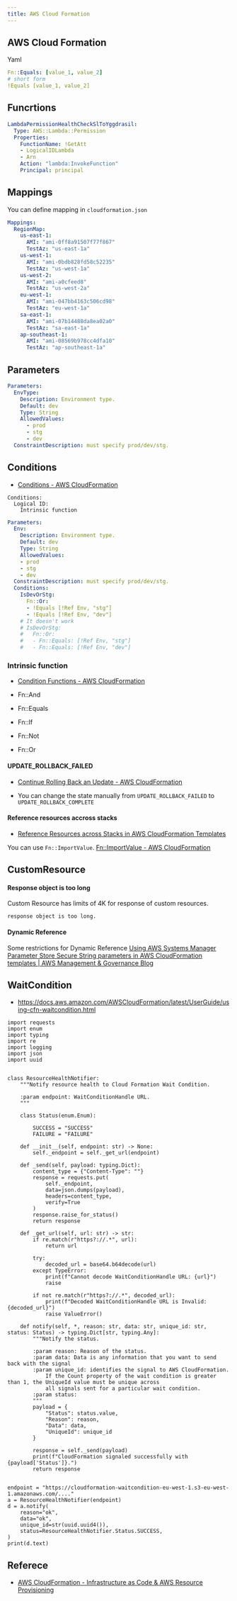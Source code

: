 ```yaml
---
title: AWS Cloud Formation
---
```


## AWS Cloud Formation

Yaml

```yaml
Fn::Equals: [value_1, value_2]
# short form
!Equals [value_1, value_2]
```

## Funcrtions

```yaml
LambdaPermissionHealthCheckSlToYggdrasil:
  Type: AWS::Lambda::Permission
  Properties:
    FunctionName: !GetAtt 
    - LogicalIDLambda
    - Arn
    Action: "lambda:InvokeFunction"
    Principal: principal
```

## Mappings
You can define mapping in `cloudformation.json`

```yaml
Mappings: 
  RegionMap: 
    us-east-1: 
      AMI: "ami-0ff8a91507f77f867"
      TestAz: "us-east-1a"
    us-west-1: 
      AMI: "ami-0bdb828fd58c52235"
      TestAz: "us-west-1a"
    us-west-2: 
      AMI: "ami-a0cfeed8"
      TestAz: "us-west-2a"
    eu-west-1: 
      AMI: "ami-047bb4163c506cd98"
      TestAz: "eu-west-1a"
    sa-east-1: 
      AMI: "ami-07b14488da8ea02a0"
      TestAz: "sa-east-1a"
    ap-southeast-1: 
      AMI: "ami-08569b978cc4dfa10"
      TestAz: "ap-southeast-1a"
```

## Parameters

```yaml
Parameters:
  EnvType:
    Description: Environment type.
    Default: dev
    Type: String
    AllowedValues:
      - prod
      - stg
      - dev
  ConstraintDescription: must specify prod/dev/stg.
```

## Conditions
- [Conditions \- AWS CloudFormation](https://docs.aws.amazon.com/AWSCloudFormation/latest/UserGuide/conditions-section-structure.html)

```
Conditions:
  Logical ID:
    Intrinsic function
```


```yaml
Parameters:
  Env:
    Description: Environment type.
    Default: dev
    Type: String
    AllowedValues:
    - prod
    - stg
    - dev
  ConstraintDescription: must specify prod/dev/stg.
  Conditions:
    IsDevOrStg:
      Fn::Or:
      - !Equals [!Ref Env, "stg"]
      - !Equals [!Ref Env, "dev"]
    # It doesn't work
    # IsDevOrStg:
    #   Fn::Or:
    #   - Fn::Equals: [!Ref Env, "stg"]
    #   - Fn::Equals: [!Ref Env, "dev"]
```

### Intrinsic function
- [Condition Functions \- AWS CloudFormation](https://docs.aws.amazon.com/AWSCloudFormation/latest/UserGuide/intrinsic-function-reference-conditions.html)

- Fn::And
- Fn::Equals
- Fn::If
- Fn::Not
- Fn::Or


#### UPDATE_ROLLBACK_FAILED
- [Continue Rolling Back an Update \- AWS CloudFormation](https://docs.aws.amazon.com/AWSCloudFormation/latest/UserGuide/using-cfn-updating-stacks-continueupdaterollback.html)

- You can change the state manually from `UPDATE_ROLLBACK_FAILED` to `UPDATE_ROLLBACK_COMPLETE`


#### Reference resources accross stacks
* [Reference Resources across Stacks in AWS CloudFormation Templates](https://aws.amazon.com/premiumsupport/knowledge-center/cloudformation-reference-resource/)

You can use `Fn::ImportValue`.
[Fn::ImportValue \- AWS CloudFormation](https://docs.aws.amazon.com/AWSCloudFormation/latest/UserGuide/intrinsic-function-reference-importvalue.html)

## CustomResource


#### Response object is too long
Custom Resource has limits of 4K for response of custom resources.

```
response object is too long.
```


#### Dynamic Reference

Some restrictions for Dynamic Reference
[Using AWS Systems Manager Parameter Store Secure String parameters in AWS CloudFormation templates \| AWS Management & Governance Blog](https://aws.amazon.com/blogs/mt/using-aws-systems-manager-parameter-store-secure-string-parameters-in-aws-cloudformation-templates/)


## WaitCondition

- https://docs.aws.amazon.com/AWSCloudFormation/latest/UserGuide/using-cfn-waitcondition.html



```
import requests
import enum
import typing
import re
import logging
import json
import uuid


class ResourceHealthNotifier:
    """Notify resource health to Cloud Formation Wait Condition.

    :param endpoint: WaitConditionHandle URL.
    """

    class Status(enum.Enum):

        SUCCESS = "SUCCESS"
        FAILURE = "FAILURE"

    def __init__(self, endpoint: str) -> None:
        self._endpoint = self._get_url(endpoint)

    def _send(self, payload: typing.Dict):
        content_type = {"Content-Type": ""}
        response = requests.put(
            self._endpoint,
            data=json.dumps(payload),
            headers=content_type,
            verify=True
        )
        response.raise_for_status()
        return response

    def _get_url(self, url: str) -> str:
        if re.match(r"https?://.*", url):
            return url

        try:
            decoded_url = base64.b64decode(url)
        except TypeError:
            print(f"Cannot decode WaitConditionHandle URL: {url}")
            raise

        if not re.match(r"https?://.*", decoded_url):
            print(f"Decoded WaitConditionHandle URL is Invalid: {decoded_url}")
            raise ValueError()

    def notify(self, *, reason: str, data: str, unique_id: str, status: Status) -> typing.Dict[str, typing.Any]:
        """Notify the status.

        :param reason: Reason of the status.
        :param data: Data is any information that you want to send back with the signal
        :param unique_id: identifies the signal to AWS CloudFormation.
            If the Count property of the wait condition is greater than 1, the UniqueId value must be unique across
            all signals sent for a particular wait condition.
        :param status:
        """
        payload = {
            "Status": status.value,
            "Reason": reason,
            "Data": data,
            "UniqueId": unique_id
        }

        response = self._send(payload)
        print(f"CloudFormation signaled successfully with {payload['Status']}.")
        return response


endpoint = "https://cloudformation-waitcondition-eu-west-1.s3-eu-west-1.amazonaws.com/...."
a = ResourceHealthNotifier(endpoint)
d = a.notify(
    reason="ok",
    data="ok",
    unique_id=str(uuid.uuid4()),
    status=ResourceHealthNotifier.Status.SUCCESS,
)
print(d.text)
```



## Referece
* [AWS CloudFormation - Infrastructure as Code & AWS Resource Provisioning](https://aws.amazon.com/cloudformation/)
